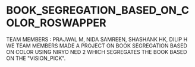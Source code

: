 # BOOK_SEGREGATION_BASED_ON_COLOR_ROSWAPPER
TEAM MEMBERS : PRAJWAL M, NIDA SAMREEN, SHASHANK HK, DILIP H
WE TEAM MEMBERS MADE A PROJECT ON BOOK SEGREGATION BASED ON COLOR USING NIRYO NED 2
WHICH SEGREGATES THE BOOK BASED ON THE "VISION_PICK".
